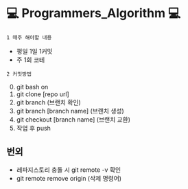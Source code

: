 # :computer: Programmers_Algorithm :computer:

`1 매주 해야할 내용`

- 평일 1일 1커밋
-  주 1회 코테

`2 커밋방법`

0. git bash on
1. git clone [repo url]
2. git branch (브랜치 확인)
3. git branch [branch name] (브랜치 생성)
4. git checkout [branch name] (브랜치 교환)
5. 작업 후 push

## 번외
- 레파지스토리 충돌 시 git remote -v 확인
- git remote remove origin (삭제 명령어)
